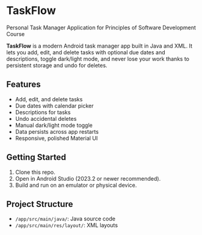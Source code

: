 # TaskFlow
Personal Task Manager Application for Principles of Software Development Course

**TaskFlow** is a modern Android task manager app built in Java and XML. It lets you add, edit, and delete tasks with optional due dates and descriptions, toggle dark/light mode, and never lose your work thanks to persistent storage and undo for deletes.

## Features
- Add, edit, and delete tasks
- Due dates with calendar picker
- Descriptions for tasks
- Undo accidental deletes
- Manual dark/light mode toggle
- Data persists across app restarts
- Responsive, polished Material UI

## Getting Started
1. Clone this repo.
2. Open in Android Studio (2023.2 or newer recommended).
3. Build and run on an emulator or physical device.

## Project Structure
- `/app/src/main/java/`: Java source code
- `/app/src/main/res/layout/`: XML layouts
